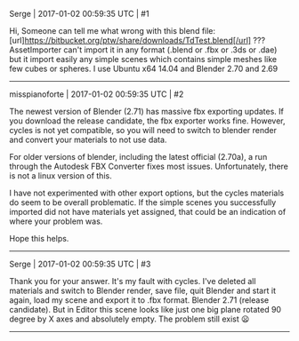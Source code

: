 Serge | 2017-01-02 00:59:35 UTC | #1

Hi, Someone can tell me what wrong with this blend file: [url]https://bitbucket.org/ptw/share/downloads/TdTest.blend[/url] ???
AssetImporter can't import it in any format (.blend or .fbx or .3ds or .dae) but it import easily any simple scenes which contains simple meshes like few cubes or spheres. I use Ubuntu x64 14.04 and Blender 2.70 and 2.69

-------------------------

misspianoforte | 2017-01-02 00:59:35 UTC | #2

The newest version of Blender (2.71) has massive fbx exporting updates. If you download the release candidate, the fbx exporter works fine. However, cycles is not yet compatible, so you will need to switch to blender render and convert your materials to not use data.

For older versions of blender, including the latest official (2.70a), a run through the Autodesk FBX Converter fixes most issues. Unfortunately, there is not a linux version of this.

I have not experimented with other export options, but the cycles materials do seem to be overall problematic. If the simple scenes you successfully imported did not have materials yet assigned, that could be an indication of where your problem was.

Hope this helps.

-------------------------

Serge | 2017-01-02 00:59:35 UTC | #3

Thank you for your answer. It's my fault with cycles. I've deleted all materials and switch to Blender render, save file, quit Blender and start it again, load my scene and export it to .fbx format. Blender 2.71 (release candidate). But in Editor this scene looks like just one big plane rotated 90 degree by X axes and absolutely empty. The problem still exist :frowning:

-------------------------

